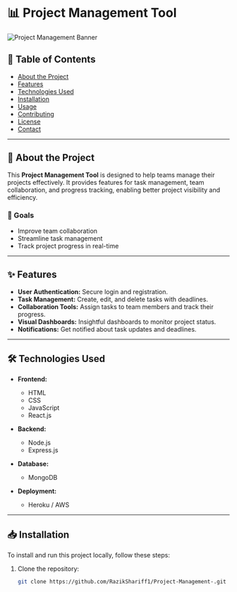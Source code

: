 # 📊 Project Management Tool

![Project Management Banner](https://via.placeholder.com/1200x300?text=Project+Management+Tool) <!-- Replace with your project banner/image URL -->

## 📖 Table of Contents
- [About the Project](#about-the-project)
- [Features](#features)
- [Technologies Used](#technologies-used)
- [Installation](#installation)
- [Usage](#usage)
- [Contributing](#contributing)
- [License](#license)
- [Contact](#contact)

---

## 📌 About the Project
This **Project Management Tool** is designed to help teams manage their projects effectively. It provides features for task management, team collaboration, and progress tracking, enabling better project visibility and efficiency.

### 🎯 Goals
- Improve team collaboration
- Streamline task management
- Track project progress in real-time

---

## ✨ Features
- **User Authentication:** Secure login and registration.
- **Task Management:** Create, edit, and delete tasks with deadlines.
- **Collaboration Tools:** Assign tasks to team members and track their progress.
- **Visual Dashboards:** Insightful dashboards to monitor project status.
- **Notifications:** Get notified about task updates and deadlines.

---

## 🛠️ Technologies Used
- **Frontend:** 
  - HTML
  - CSS
  - JavaScript
  - React.js
  
- **Backend:** 
  - Node.js
  - Express.js
  
- **Database:** 
  - MongoDB

- **Deployment:** 
  - Heroku / AWS

---

## 📥 Installation

To install and run this project locally, follow these steps:

1. Clone the repository:
   ```bash
   git clone https://github.com/RazikShariff1/Project-Management-.git
